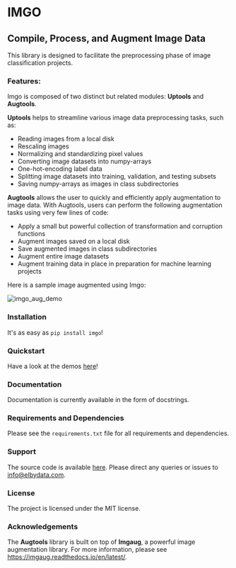 # IMGO

## Compile, Process, and Augment Image Data

This library is designed to facilitate the preprocessing phase of image classification projects. 

### Features:

Imgo is composed of two distinct but related modules: **Uptools** and **Augtools**.

**Uptools** helps to streamline various image data preprocessing tasks, such as:

 - Reading images from a local disk
 - Rescaling images
 - Normalizing and standardizing pixel values
 - Converting image datasets into numpy-arrays
 - One-hot-encoding label data
 - Splitting image datasets into training, validation, and testing subsets
 - Saving numpy-arrays as images in class subdirectories
 
**Augtools** allows the user to quickly and efficiently apply augmentation to image data. With Augtools, users can perform the following augmentation tasks using very few lines of code:

 - Apply a small but powerful collection of transformation and corruption functions
 - Augment images saved on a local disk
 - Save augmented images in class subdirectories
 - Augment entire image datasets
 - Augment training data in place in preparation for machine learning projects
 
Here is a sample image augmented using Imgo:

![imgo_aug_demo](aux/imgo_aug_demo.jpg)

### Installation

It's as easy as `pip install imgo`!

### Quickstart

Have a look at the demos [here](https://github.com/elbydata/imgo/tree/master/demos)!

### Documentation

Documentation is currently available in the form of docstrings.

### Requirements and Dependencies

Please see the `requirements.txt` file for all requirements and dependencies.
 
### Support

The source code is available [here](https://github.com/elbydata/imgo/tree/master/imgo).
Please direct any queries or issues to info@elbydata.com.

### License

The project is licensed under the MIT license.

### Acknowledgements

The **Augtools** library is built on top of **Imgaug**, a powerful image augmentation library. For more information, please see https://imgaug.readthedocs.io/en/latest/.